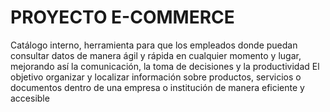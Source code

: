 # PROYECTO E-COMMERCE

Catálogo interno, herramienta para que los empleados donde puedan consultar datos de manera ágil y rápida en cualquier momento y lugar, mejorando así la comunicación, la toma de decisiones y la productividad
El objetivo organizar y localizar información sobre productos, servicios o documentos dentro de una empresa o institución de manera eficiente y accesible

